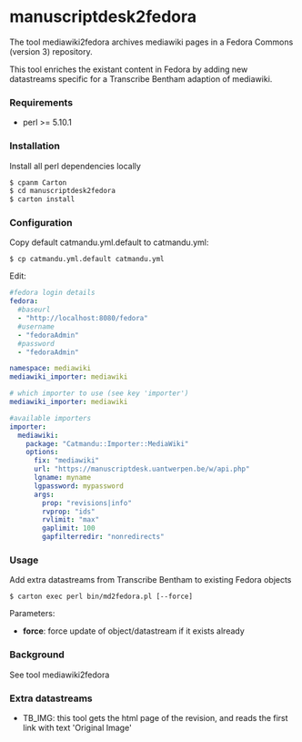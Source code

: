 manuscriptdesk2fedora
=====================

The tool mediawiki2fedora archives mediawiki pages in a Fedora Commons (version 3) repository.

This tool enriches the existant content in Fedora by adding new datastreams specific for
a Transcribe Bentham adaption of mediawiki.

### Requirements
* perl >= 5.10.1

### Installation

Install all perl dependencies locally
```sh
$ cpanm Carton
$ cd manuscriptdesk2fedora
$ carton install
```
### Configuration
Copy default catmandu.yml.default to catmandu.yml:
```
$ cp catmandu.yml.default catmandu.yml
```
Edit:
```yml
#fedora login details
fedora:
  #baseurl
  - "http://localhost:8080/fedora"
  #username
  - "fedoraAdmin"
  #password
  - "fedoraAdmin"

namespace: mediawiki
mediawiki_importer: mediawiki

# which importer to use (see key 'importer')
mediawiki_importer: mediawiki

#available importers
importer:
  mediawiki:
    package: "Catmandu::Importer::MediaWiki"
    options:
      fix: "mediawiki"
      url: "https://manuscriptdesk.uantwerpen.be/w/api.php"
      lgname: myname
      lgpassword: mypassword
      args:
        prop: "revisions|info"
        rvprop: "ids"
        rvlimit: "max"
        gaplimit: 100
        gapfilterredir: "nonredirects"
```

### Usage

Add extra datastreams from Transcribe Bentham to existing Fedora objects
```
$ carton exec perl bin/md2fedora.pl [--force]
```
Parameters:
  - **force**: force update of object/datastream if it exists already


### Background

See tool mediawiki2fedora

### Extra datastreams

* TB_IMG: this tool gets the html page of the revision, and reads the first link with text 'Original Image'
